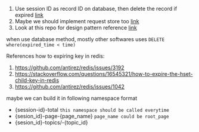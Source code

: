 1. Use session ID as record ID on database, then delete the record if expired [link](https://gist.github.com/aponxi/4744438)
2. Maybe we should implement request store too [link](https://github.com/steveklabnik/request_store)
3. Look at this repo for design pattern reference [link](https://github.com/weboAp/Visitor)

when use database method, mostly other softwares uses `DELETE where(expired_time < time)`

References how to expiring key in redis:
1. https://github.com/antirez/redis/issues/3192
2. https://stackoverflow.com/questions/16545321/how-to-expire-the-hset-child-key-in-redis
3. https://github.com/antirez/redis/issues/1042

maybe we can build it in following namespace format  
* {session-id}-total               `this namespace should be called everytime`  
* {sesion_id}-page-{page_name}     `page_name could be root_page`
* {sesion_id}-topics/-{topic_id}  


